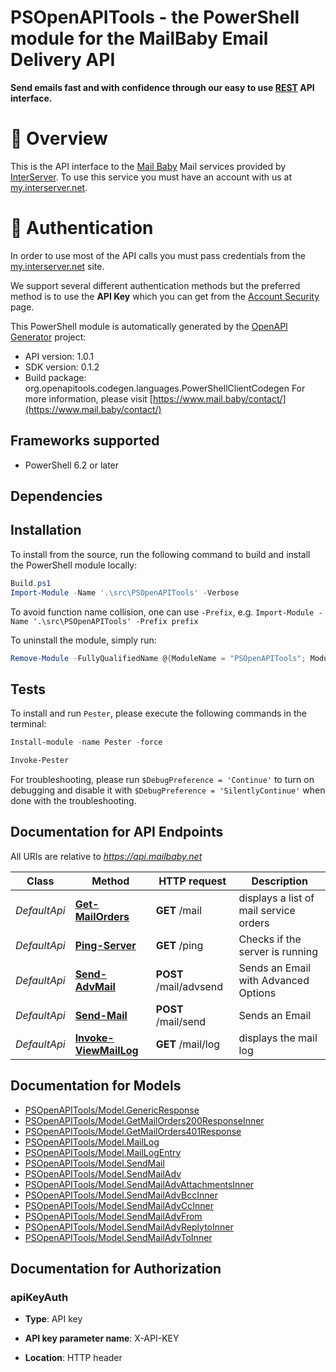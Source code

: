 # PSOpenAPITools - the PowerShell module for the MailBaby Email Delivery API

**Send emails fast and with confidence through our easy to use [REST](https://en.wikipedia.org/wiki/Representational_state_transfer) API interface.**


# 📌 Overview

This is the API interface to the [Mail Baby](https//mail.baby/) Mail services provided by [InterServer](https://www.interserver.net). To use this service you must have an account with us at [my.interserver.net](https://my.interserver.net).


# 🔐 Authentication

In order to use most of the API calls you must pass credentials from the [my.interserver.net](https://my.interserver.net/) site.

We support several different authentication methods but the preferred method is to use the **API Key** which you can get from the [Account Security](https://my.interserver.net/account_security) page.


This PowerShell module is automatically generated by the [OpenAPI Generator](https://openapi-generator.tech) project:

- API version: 1.0.1
- SDK version: 0.1.2
- Build package: org.openapitools.codegen.languages.PowerShellClientCodegen
    For more information, please visit [https://www.mail.baby/contact/](https://www.mail.baby/contact/)

<a name="frameworks-supported"></a>
## Frameworks supported
- PowerShell 6.2 or later

<a name="dependencies"></a>
## Dependencies

<a name="installation"></a>
## Installation


To install from the source, run the following command to build and install the PowerShell module locally:
```powershell
Build.ps1
Import-Module -Name '.\src\PSOpenAPITools' -Verbose
```

To avoid function name collision, one can use `-Prefix`, e.g. `Import-Module -Name '.\src\PSOpenAPITools' -Prefix prefix`

To uninstall the module, simply run:
```powershell
Remove-Module -FullyQualifiedName @{ModuleName = "PSOpenAPITools"; ModuleVersion = "0.1.2"}
```

<a name="tests"></a>
## Tests

To install and run `Pester`, please execute the following commands in the terminal:

```powershell
Install-module -name Pester -force

Invoke-Pester
```

For troubleshooting, please run `$DebugPreference = 'Continue'` to turn on debugging and disable it with `$DebugPreference = 'SilentlyContinue'` when done with the troubleshooting.

## Documentation for API Endpoints

All URIs are relative to *https://api.mailbaby.net*

Class | Method | HTTP request | Description
------------ | ------------- | ------------- | -------------
*DefaultApi* | [**Get-MailOrders**](docs/DefaultApi.md#Get-MailOrders) | **GET** /mail | displays a list of mail service orders
*DefaultApi* | [**Ping-Server**](docs/DefaultApi.md#Ping-Server) | **GET** /ping | Checks if the server is running
*DefaultApi* | [**Send-AdvMail**](docs/DefaultApi.md#Send-AdvMail) | **POST** /mail/advsend | Sends an Email with Advanced Options
*DefaultApi* | [**Send-Mail**](docs/DefaultApi.md#Send-Mail) | **POST** /mail/send | Sends an Email
*DefaultApi* | [**Invoke-ViewMailLog**](docs/DefaultApi.md#Invoke-ViewMailLog) | **GET** /mail/log | displays the mail log


## Documentation for Models

 - [PSOpenAPITools/Model.GenericResponse](docs/GenericResponse.md)
 - [PSOpenAPITools/Model.GetMailOrders200ResponseInner](docs/GetMailOrders200ResponseInner.md)
 - [PSOpenAPITools/Model.GetMailOrders401Response](docs/GetMailOrders401Response.md)
 - [PSOpenAPITools/Model.MailLog](docs/MailLog.md)
 - [PSOpenAPITools/Model.MailLogEntry](docs/MailLogEntry.md)
 - [PSOpenAPITools/Model.SendMail](docs/SendMail.md)
 - [PSOpenAPITools/Model.SendMailAdv](docs/SendMailAdv.md)
 - [PSOpenAPITools/Model.SendMailAdvAttachmentsInner](docs/SendMailAdvAttachmentsInner.md)
 - [PSOpenAPITools/Model.SendMailAdvBccInner](docs/SendMailAdvBccInner.md)
 - [PSOpenAPITools/Model.SendMailAdvCcInner](docs/SendMailAdvCcInner.md)
 - [PSOpenAPITools/Model.SendMailAdvFrom](docs/SendMailAdvFrom.md)
 - [PSOpenAPITools/Model.SendMailAdvReplytoInner](docs/SendMailAdvReplytoInner.md)
 - [PSOpenAPITools/Model.SendMailAdvToInner](docs/SendMailAdvToInner.md)


## Documentation for Authorization


### apiKeyAuth

- **Type**: API key

- **API key parameter name**: X-API-KEY
- **Location**: HTTP header


